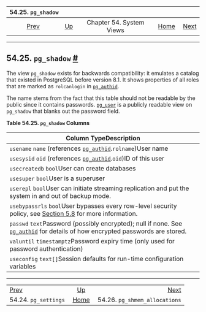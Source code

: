 <!--?xml version="1.0" encoding="UTF-8" standalone="no"?-->

|                  54.25. `pg_shadow`                 |                                             |                          |                                                       |                                                                       |
| :-------------------------------------------------: | :------------------------------------------ | :----------------------: | ----------------------------------------------------: | --------------------------------------------------------------------: |
| [Prev](view-pg-settings.html "54.24. pg_settings")  | [Up](views.html "Chapter 54. System Views") | Chapter 54. System Views | [Home](index.html "PostgreSQL 17devel Documentation") |  [Next](view-pg-shmem-allocations.html "54.26. pg_shmem_allocations") |

***

## 54.25. `pg_shadow` [#](#VIEW-PG-SHADOW)

The view `pg_shadow` exists for backwards compatibility: it emulates a catalog that existed in PostgreSQL before version 8.1. It shows properties of all roles that are marked as `rolcanlogin` in [`pg_authid`](catalog-pg-authid.html "53.8. pg_authid").

The name stems from the fact that this table should not be readable by the public since it contains passwords. [`pg_user`](view-pg-user.html "54.33. pg_user") is a publicly readable view on `pg_shadow` that blanks out the password field.

**Table 54.25. `pg_shadow` Columns**

| Column TypeDescription                                                                                                                                                     |
| -------------------------------------------------------------------------------------------------------------------------------------------------------------------------- |
| `usename` `name` (references [`pg_authid`](catalog-pg-authid.html "53.8. pg_authid").`rolname`)User name                                                                   |
| `usesysid` `oid` (references [`pg_authid`](catalog-pg-authid.html "53.8. pg_authid").`oid`)ID of this user                                                                 |
| `usecreatedb` `bool`User can create databases                                                                                                                              |
| `usesuper` `bool`User is a superuser                                                                                                                                       |
| `userepl` `bool`User can initiate streaming replication and put the system in and out of backup mode.                                                                      |
| `usebypassrls` `bool`User bypasses every row-level security policy, see [Section 5.8](ddl-rowsecurity.html "5.8. Row Security Policies") for more information.             |
| `passwd` `text`Password (possibly encrypted); null if none. See [`pg_authid`](catalog-pg-authid.html "53.8. pg_authid") for details of how encrypted passwords are stored. |
| `valuntil` `timestamptz`Password expiry time (only used for password authentication)                                                                                       |
| `useconfig` `text[]`Session defaults for run-time configuration variables                                                                                                  |

***

|                                                     |                                                       |                                                                       |
| :-------------------------------------------------- | :---------------------------------------------------: | --------------------------------------------------------------------: |
| [Prev](view-pg-settings.html "54.24. pg_settings")  |      [Up](views.html "Chapter 54. System Views")      |  [Next](view-pg-shmem-allocations.html "54.26. pg_shmem_allocations") |
| 54.24. `pg_settings`                                | [Home](index.html "PostgreSQL 17devel Documentation") |                                         54.26. `pg_shmem_allocations` |
